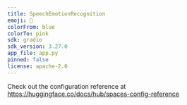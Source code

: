 ```yaml
---
title: SpeechEmotionRecognition
emoji: 🏢
colorFrom: blue
colorTo: pink
sdk: gradio
sdk_version: 3.27.0
app_file: app.py
pinned: false
license: apache-2.0
---
```


Check out the configuration reference at https://huggingface.co/docs/hub/spaces-config-reference
